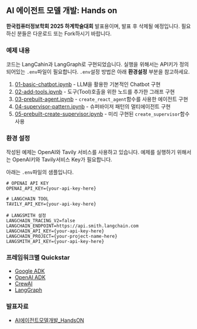 ## AI 에이전트 모델 개발: Hands on 
**한국컴퓨터정보학회 2025 하계학술대회** 발표용이며, 발표 후 삭제될 예정입니다. 필요하신 분들은 다운로드 또는 Fork하시기 바랍니다.  


### 예제 내용 
코드는 LangCahin과 LangGraph로 구현되었습니다. 실행을 위해서는 API키가 정의 되어있는 `.env`파일이 필요합니다. `.env`설정 방법은 아래 **환경설정** 부분을 참고하세요.
  
1. [01-basic-chatbot.ipynb](./01-basic-chatbot.ipynb) - LLM을 활용한 기본적인 Chatbot 구현
2. [02-add-tools.ipynb](./02-add-tools.ipynb) - 도구(Tool)호출을 위한 노드를 추가한 그래프 구현
3. [03-prebuilt-agent.ipynb](./03-prebuilt-agent.ipynb) - `create_react_agent`함수를 사용한 에이전트 구현
4. [04-supervisor-pattern.ipynb](./04-supervisor-pattern.ipynb) - 슈퍼바이저 패턴의 멀티에이전트 구현 
5. [05-prebuilt-create-supervisor.ipynb](./05-prebuilt-create-supervisor.ipynb) - 미리 구현된 `create_supervisor`함수 사용


### 환경 설정
작성된 예제는 OpenAI와 Tavily 서비스를 사용하고 있습니다. 예제를 실행하기 위해서는 OpenAI키와 Tavily서비스 Key가 필요합니다.
  
아래는 `.env`파일의 샘플입니다.
```
# OPENAI API KEY
OPENAI_API_KEY={your-api-key-here}

# LANGCHAIN TOOL
TAVILY_API_KEY={your-api-key-here}

# LANGSMITH 설정
LANGCHAIN_TRACING_V2=false
LANGCHAIN_ENDPOINT=https://api.smith.langchain.com
LANGCHAIN_API_KEY={your-api-key-here}
LANGCHAIN_PROJECT={your-project-name-here}
LANGSMITH_API_KEY={your-api-key-here}
```

### 프레임워크별 Quickstar
-  [Google ADK](https://google.github.io/adk-docs/get-started/quickstart/#agentpy)
-  [OpenAI ADK](https://openai.github.io/openai-agents-python/quickstart/)
-  [CrewAI](https://docs.crewai.com/en/quickstart)
-  [LangGraph](https://langchain-ai.github.io/langgraph/agents/agents/#prerequisites)  


### 발표자료
- [AI에이전트모델개발_HandsON](https://docs.google.com/presentation/d/1zRld0rr6n2m0nXGb_I0xgUlY7HtQ4RfQ/edit?usp=sharing&ouid=109996484062969817512&rtpof=true&sd=true)

